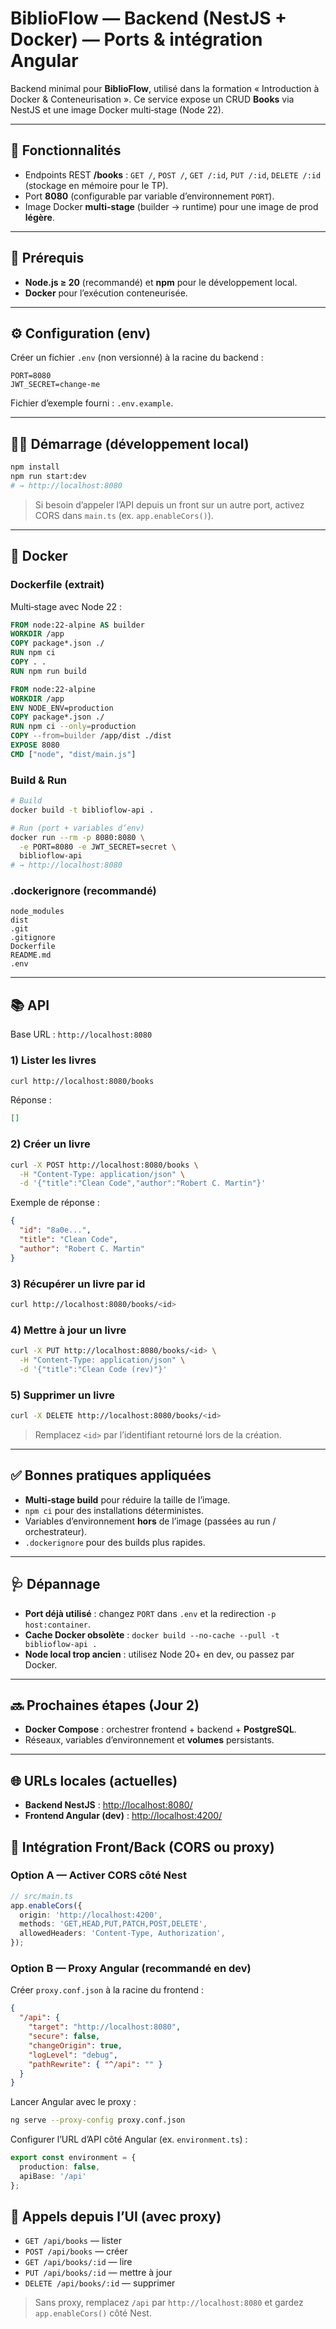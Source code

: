 # BiblioFlow — Backend (NestJS + Docker) — Ports & intégration Angular

Backend minimal pour **BiblioFlow**, utilisé dans la formation « Introduction à Docker & Conteneurisation ». Ce service expose un CRUD **Books** via NestJS et une image Docker multi‑stage (Node 22).

---

## 🚀 Fonctionnalités
- Endpoints REST **/books** : `GET /`, `POST /`, `GET /:id`, `PUT /:id`, `DELETE /:id` (stockage en mémoire pour le TP).
- Port **8080** (configurable par variable d’environnement `PORT`).
- Image Docker **multi-stage** (builder → runtime) pour une image de prod **légère**.

---

## 🧰 Prérequis
- **Node.js ≥ 20** (recommandé) et **npm** pour le développement local.
- **Docker** pour l’exécution conteneurisée.

---

## ⚙️ Configuration (env)
Créer un fichier `.env` (non versionné) à la racine du backend :

```env
PORT=8080
JWT_SECRET=change-me
```

Fichier d’exemple fourni : `.env.example`.

---

## 🏃‍♂️ Démarrage (développement local)
```bash
npm install
npm run start:dev
# → http://localhost:8080
```
> Si besoin d’appeler l’API depuis un front sur un autre port, activez CORS dans `main.ts` (ex. `app.enableCors()`).

---

## 🐳 Docker
### Dockerfile (extrait)
Multi‑stage avec Node 22 :
```dockerfile
FROM node:22-alpine AS builder
WORKDIR /app
COPY package*.json ./
RUN npm ci
COPY . .
RUN npm run build

FROM node:22-alpine
WORKDIR /app
ENV NODE_ENV=production
COPY package*.json ./
RUN npm ci --only=production
COPY --from=builder /app/dist ./dist
EXPOSE 8080
CMD ["node", "dist/main.js"]
```

### Build & Run
```bash
# Build
docker build -t biblioflow-api .

# Run (port + variables d’env)
docker run --rm -p 8080:8080 \
  -e PORT=8080 -e JWT_SECRET=secret \
  biblioflow-api
# → http://localhost:8080
```

### .dockerignore (recommandé)
```
node_modules
dist
.git
.gitignore
Dockerfile
README.md
.env
```

---

## 📚 API
Base URL : `http://localhost:8080`

### 1) Lister les livres
```bash
curl http://localhost:8080/books
```
Réponse :
```json
[]
```

### 2) Créer un livre
```bash
curl -X POST http://localhost:8080/books \
  -H "Content-Type: application/json" \
  -d '{"title":"Clean Code","author":"Robert C. Martin"}'
```
Exemple de réponse :
```json
{
  "id": "8a0e...",
  "title": "Clean Code",
  "author": "Robert C. Martin"
}
```

### 3) Récupérer un livre par id
```bash
curl http://localhost:8080/books/<id>
```

### 4) Mettre à jour un livre
```bash
curl -X PUT http://localhost:8080/books/<id> \
  -H "Content-Type: application/json" \
  -d '{"title":"Clean Code (rev)"}'
```

### 5) Supprimer un livre
```bash
curl -X DELETE http://localhost:8080/books/<id>
```

> Remplacez `<id>` par l’identifiant retourné lors de la création.

---

## ✅ Bonnes pratiques appliquées
- **Multi‑stage build** pour réduire la taille de l’image.
- `npm ci` pour des installations déterministes.
- Variables d’environnement **hors** de l’image (passées au run / orchestrateur).
- `.dockerignore` pour des builds plus rapides.

---

## 🩺 Dépannage
- **Port déjà utilisé** : changez `PORT` dans `.env` et la redirection `-p host:container`.
- **Cache Docker obsolète** : `docker build --no-cache --pull -t biblioflow-api .`
- **Node local trop ancien** : utilisez Node 20+ en dev, ou passez par Docker.

---

## 🔜 Prochaines étapes (Jour 2)
- **Docker Compose** : orchestrer frontend + backend + **PostgreSQL**.
- Réseaux, variables d’environnement et **volumes** persistants.


---

## 🌐 URLs locales (actuelles)
- **Backend NestJS** : <http://localhost:8080/>
- **Frontend Angular (dev)** : <http://localhost:4200/>

## 🔗 Intégration Front/Back (CORS ou proxy)

### Option A — Activer CORS côté Nest
```ts
// src/main.ts
app.enableCors({
  origin: 'http://localhost:4200',
  methods: 'GET,HEAD,PUT,PATCH,POST,DELETE',
  allowedHeaders: 'Content-Type, Authorization',
});
```

### Option B — Proxy Angular (recommandé en dev)
Créer `proxy.conf.json` à la racine du frontend :
```json
{
  "/api": {
    "target": "http://localhost:8080",
    "secure": false,
    "changeOrigin": true,
    "logLevel": "debug",
    "pathRewrite": { "^/api": "" }
  }
}
```
Lancer Angular avec le proxy :
```bash
ng serve --proxy-config proxy.conf.json
```
Configurer l’URL d’API côté Angular (ex. `environment.ts`) :
```ts
export const environment = {
  production: false,
  apiBase: '/api'
};
```

## 🧪 Appels depuis l’UI (avec proxy)
- `GET /api/books` — lister
- `POST /api/books` — créer
- `GET /api/books/:id` — lire
- `PUT /api/books/:id` — mettre à jour
- `DELETE /api/books/:id` — supprimer

> Sans proxy, remplacez `/api` par `http://localhost:8080` et gardez `app.enableCors()` côté Nest.


